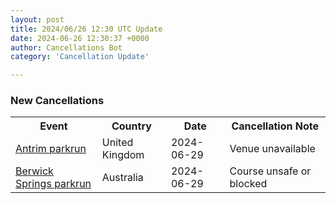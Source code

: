 ```yaml
---
layout: post
title: 2024/06/26 12:30 UTC Update
date: 2024-06-26 12:30:37 +0000
author: Cancellations Bot
category: 'Cancellation Update'

---
```


<h3>New Cancellations</h3>
<div class='hscrollable'>
<table style='width: 100%'>
    <tr>
        <th>Event</th>
        <th>Country</th>
        <th>Date</th>
        <th>Cancellation Note</th>
    </tr>
    <tr>
        <td><a href="https://www.parkrun.org.uk/antrim">Antrim parkrun</a></td>
        <td>United Kingdom</td>
        <td>2024-06-29</td>
        <td>Venue unavailable</td>
    </tr>
    <tr>
        <td><a href="https://www.parkrun.com.au/berwicksprings">Berwick Springs parkrun</a></td>
        <td>Australia</td>
        <td>2024-06-29</td>
        <td>Course unsafe or blocked</td>
    </tr>
</table>
</div>
